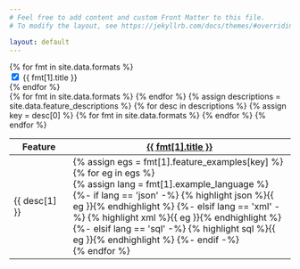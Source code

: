 ```yaml
---
# Feel free to add content and custom Front Matter to this file.
# To modify the layout, see https://jekyllrb.com/docs/themes/#overriding-theme-defaults

layout: default
---
```


<div class="switch-container" id="format-switches">
  {% for fmt in site.data.formats %}
    <div class="switch-wrapper">
      <label class="switch">
        <input class="format-switch" type="checkbox" id="switch-{{ fmt[0] }}" data-col="{{ forloop.index }}" checked>
        <span class="slider"></span>
      </label>
      <span class="switch-label">{{ fmt[1].title }}</span>
    </div>
  {% endfor %}
</div>

<div class="datatable-container">
  <div class="datatable-content">
    <table class="datatable">
      <thead>
        <tr>
          <th width="90">Feature</th>
          {% for fmt in site.data.formats %}
            <th><a target="_blank" href="{{ fmt[1].url }}"
              >{{ fmt[1].title }}</a></th>
          {% endfor %}
        </tr>
      </thead>
      <tbody>
        {% assign descriptions = site.data.feature_descriptions %}
        {% for desc in descriptions %}
          {% assign key = desc[0] %}
          <tr>
            <td width="90"><div class="desc-example">{{ desc[1] }}</div></td>
            {% for fmt in site.data.formats %}
              <td>
                {% assign egs = fmt[1].feature_examples[key] %}
                {% for eg in egs %}
                  <div class="example">
                    {% assign lang = fmt[1].example_language %}
                    {%- if lang == 'json' -%}
                      {% highlight json %}{{ eg }}{% endhighlight %}
                    {%- elsif lang == 'xml' -%}
                      {% highlight xml %}{{ eg }}{% endhighlight %}
                    {%- elsif lang == 'sql' -%}
                      {% highlight sql %}{{ eg }}{% endhighlight %}
                    {%- endif -%}
                  </div>
                {% endfor %}
              </td>
            {% endfor %}
          </tr>
        {% endfor %}
      </tbody>
    </table>
  </div>
</div>

